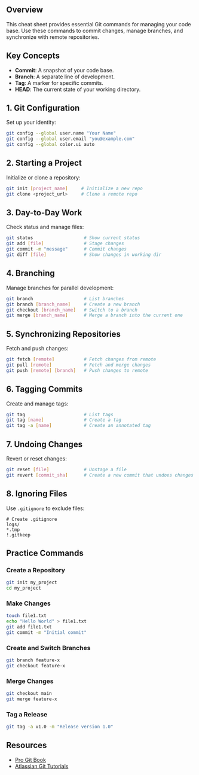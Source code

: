 ## Overview
This cheat sheet provides essential Git commands for managing your code base. Use these commands to commit changes, manage branches, and synchronize with remote repositories.

## Key Concepts
- **Commit**: A snapshot of your code base.
- **Branch**: A separate line of development.
- **Tag**: A marker for specific commits.
- **HEAD**: The current state of your working directory.

## 1. Git Configuration
Set up your identity:
```bash
git config --global user.name "Your Name"
git config --global user.email "you@example.com"
git config --global color.ui auto
```

## 2. Starting a Project
Initialize or clone a repository:
```bash
git init [project_name]     # Initialize a new repo
git clone <project_url>     # Clone a remote repo
```

## 3. Day-to-Day Work
Check status and manage files:
```bash
git status                   # Show current status
git add [file]               # Stage changes
git commit -m "message"      # Commit changes
git diff [file]              # Show changes in working dir
```

## 4. Branching
Manage branches for parallel development:
```bash
git branch                   # List branches
git branch [branch_name]     # Create a new branch
git checkout [branch_name]   # Switch to a branch
git merge [branch_name]      # Merge a branch into the current one
```

## 5. Synchronizing Repositories
Fetch and push changes:
```bash
git fetch [remote]           # Fetch changes from remote
git pull [remote]            # Fetch and merge changes
git push [remote] [branch]   # Push changes to remote
```

## 6. Tagging Commits
Create and manage tags:
```bash
git tag                      # List tags
git tag [name]               # Create a tag
git tag -a [name]            # Create an annotated tag
```

## 7. Undoing Changes
Revert or reset changes:
```bash
git reset [file]             # Unstage a file
git revert [commit_sha]      # Create a new commit that undoes changes
```

## 8. Ignoring Files
Use `.gitignore` to exclude files:
```plaintext
# Create .gitignore
logs/
*.tmp
!.gitkeep
```

## Practice Commands
### Create a Repository
```bash
git init my_project
cd my_project
```

### Make Changes
```bash
touch file1.txt
echo "Hello World" > file1.txt
git add file1.txt
git commit -m "Initial commit"
```

### Create and Switch Branches
```bash
git branch feature-x
git checkout feature-x
```

### Merge Changes
```bash
git checkout main
git merge feature-x
```

### Tag a Release
```bash
git tag -a v1.0 -m "Release version 1.0"
```

## Resources
- [Pro Git Book](https://git-scm.com/book/en/v2)
- [Atlassian Git Tutorials](https://www.atlassian.com/git/tutorials)